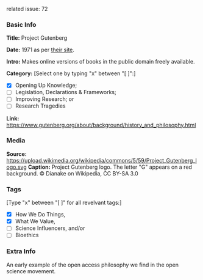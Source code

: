 related issue: 72
### Basic Info

**Title:**
Project Gutenberg

**Date:**
1971 as per [their site](https://www.gutenberg.org/about/background/history_and_philosophy.html).

**Intro:**
Makes online versions of books in the public domain freely available.

**Category:** 
[Select one by typing "x" between "[ ]":]

- [x] Opening Up Knowledge;
- [ ] Legislation, Declarations & Frameworks;
- [ ] Improving Research; or
- [ ] Research Tragedies

**Link:**
https://www.gutenberg.org/about/background/history_and_philosophy.html
### Media

**Source:** 
https://upload.wikimedia.org/wikipedia/commons/5/59/Project_Gutenberg_logo.svg
**Caption:** 
Project Gutenberg logo. The letter "G" appears on a red background. © Dianake on Wikipedia, CC BY-SA 3.0
### Tags

[Type "x" between "[ ]" for all revelvant tags:]

- [x] How We Do Things, 
- [x] What We Value, 
- [ ] Science Influencers, and/or 
- [ ] Bioethics

### Extra Info

An early example of the open access philosophy we find in the open science movement.
